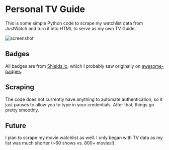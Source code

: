 # Personal TV Guide
This is some simple Python code to scrape my watchlist data from JustWatch and turn it into HTML to serve as my own TV Guide.

![screenshot](https://raw.githubusercontent.com/skadogg/personal-tv-guide/main/images/screenshot%202023-12-23.png)

## Badges
All badges are from [Shields.io](https://shields.io/), which I probably saw originally on [awesome-badges](https://github.com/badges/awesome-badges).

## Scraping
The code does not currently have anything to automate authentication, so it just pauses to allow you to type in your credentials. After that, things go pretty smoothly.

## Future
I plan to scrape my movie watchlist as well. I only began with TV data as my list was much shorter (~60 shows vs. 800+ movies!).